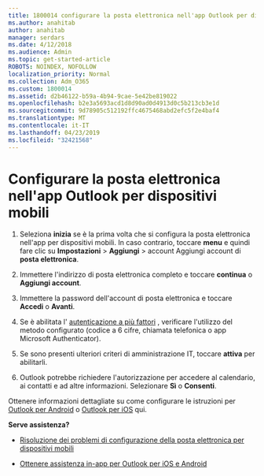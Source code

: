 ```yaml
---
title: 1800014 configurare la posta elettronica nell'app Outlook per dispositivi mobili
ms.author: anahitab
author: anahitab
manager: serdars
ms.date: 4/12/2018
ms.audience: Admin
ms.topic: get-started-article
ROBOTS: NOINDEX, NOFOLLOW
localization_priority: Normal
ms.collection: Adm_O365
ms.custom: 1800014
ms.assetid: d2b46122-b59a-4b94-9cae-5e42be819022
ms.openlocfilehash: b2e3a5693acd1d8d90ad0d4913d0c5b213cb3e1d
ms.sourcegitcommit: 9d78905c512192ffc4675468abd2efc5f2e4baf4
ms.translationtype: MT
ms.contentlocale: it-IT
ms.lasthandoff: 04/23/2019
ms.locfileid: "32421568"
---
```

# <a name="set-up-email-in-the-outlook-mobile-app"></a>Configurare la posta elettronica nell'app Outlook per dispositivi mobili

1. Seleziona **inizia** se è la prima volta che si configura la posta elettronica nell'app per dispositivi mobili. In caso contrario, toccare **menu** e quindi fare clic su **Impostazioni** \> **Aggiungi** \> account Aggiungi account di **posta elettronica**. 
    
2. Immettere l'indirizzo di posta elettronica completo e toccare **continua** o **Aggiungi account**.
    
3. Immettere la password dell'account di posta elettronica e toccare **Accedi** o **Avanti**. 
    
4. Se è abilitata l' [autenticazione a più fattori](https://support.office.com/article/8f0454b2-f51a-4d9c-bcde-2c48e41621c6.aspx) , verificare l'utilizzo del metodo configurato (codice a 6 cifre, chiamata telefonica o app Microsoft Authenticator). 
    
5. Se sono presenti ulteriori criteri di amministrazione IT, toccare **attiva** per abilitarli. 
    
6. Outlook potrebbe richiedere l'autorizzazione per accedere al calendario, ai contatti e ad altre informazioni. Selezionare **Sì** o **Consenti**. 
    
Ottenere informazioni dettagliate su come configurare le istruzioni per [Outlook per Android](https://support.office.com/article/886db551-8dfa-4fd5-b835-f8e532091872.aspx) o [Outlook per iOS](https://support.office.com/article/b2de2161-cc1d-49ef-9ef9-81acd1c8e234.aspx) qui. 
  
 **Serve assistenza?**
  
- [Risoluzione dei problemi di configurazione della posta elettronica per dispositivi mobili](https://support.office.com/article/a264ef01-9c88-48fb-9285-7017e4f31f02.aspx)
    
- [Ottenere assistenza in-app per Outlook per iOS e Android](https://support.office.com/article/218a22d1-9fa5-4889-b689-de1c63493243.aspx#ID0EAABAAA=Contact_Support)
    

